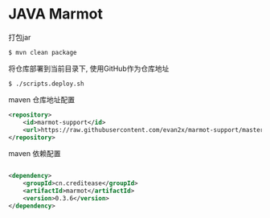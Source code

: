 # JAVA Marmot

打包jar

```shell
$ mvn clean package
```

将仓库部署到当前目录下, 使用GitHub作为仓库地址

```shell
$ ./scripts.deploy.sh
```

maven 仓库地址配置

```xml
<repository>
    <id>marmot-support</id>
    <url>https://raw.githubusercontent.com/evan2x/marmot-support/master/repository</url>
</repository>
```

maven 依赖配置

```xml

<dependency>
    <groupId>cn.creditease</groupId>
    <artifactId>marmot</artifactId>
    <version>0.3.6</version>
</dependency>
```
